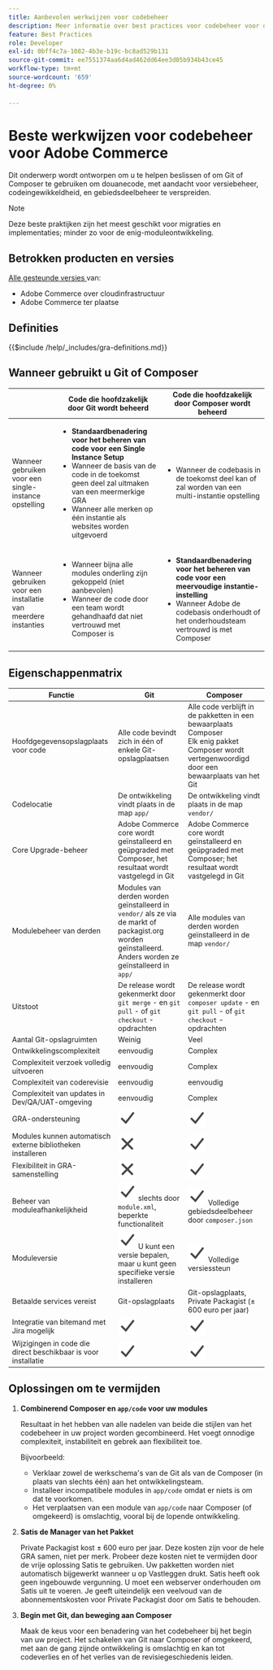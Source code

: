 ```yaml
---
title: Aanbevolen werkwijzen voor codebeheer
description: Meer informatie over best practices voor codebeheer voor de ontwikkelingsfase van Adobe Commerce-projecten.
feature: Best Practices
role: Developer
exl-id: 0bff4c7a-1082-4b3e-b19c-bc8ad529b131
source-git-commit: ee7551374aa6d4ad462dd64ee3d05b934b43ce45
workflow-type: tm+mt
source-wordcount: '659'
ht-degree: 0%

---
```


# Beste werkwijzen voor codebeheer voor Adobe Commerce

Dit onderwerp wordt ontworpen om u te helpen beslissen of om Git of Composer te gebruiken om douanecode, met aandacht voor versiebeheer, codeingewikkeldheid, en gebiedsdeelbeheer te verspreiden.

>[!NOTE]
>
>Deze beste praktijken zijn het meest geschikt voor migraties en implementaties; minder zo voor de enig-moduleontwikkeling.

## Betrokken producten en versies

[ Alle gesteunde versies ](../../../release/versions.md) van:

- Adobe Commerce over cloudinfrastructuur
- Adobe Commerce ter plaatse

## Definities

{{$include /help/_includes/gra-definitions.md}}

## Wanneer gebruikt u Git of Composer

<table>
<thead>
  <tr>
    <th></th>
    <th>Code die hoofdzakelijk door Git wordt beheerd</th>
    <th>Code die hoofdzakelijk door Composer wordt beheerd</th>
  </tr>
</thead>
<tbody>
  <tr>
    <td>Wanneer gebruiken voor een single-instance opstelling</td>
    <td>
      <ul>
        <li><strong>Standaardbenadering voor het beheren van code voor een Single Instance Setup</strong></li>
        <li>Wanneer de basis van de code in de toekomst geen deel zal uitmaken van een meermerkige GRA</li>
        <li>Wanneer alle merken op één instantie als websites worden uitgevoerd</li>
      </ul>
    </td>
    <td>
      <ul>
        <li>Wanneer de codebasis in de toekomst deel kan of zal worden van een multi-instantie opstelling</li>
      </ul>
    </td>
  </tr>
  <tr>
    <td>Wanneer gebruiken voor een installatie van meerdere instanties</td>
    <td>
      <ul>
        <li>Wanneer bijna alle modules onderling zijn gekoppeld (niet aanbevolen)</li>
        <li>Wanneer de code door een team wordt gehandhaafd dat niet vertrouwd met Composer is</li>
      </ul>
    </td>
    <td>
      <ul>
        <li><strong>Standaardbenadering voor het beheren van code voor een meervoudige instantie-instelling</strong></li>
        <li>Wanneer Adobe de codebasis onderhoudt of het onderhoudsteam vertrouwd is met Composer</li>
      </ul>
    </td>
  </tr>
</tbody>
</table>

## Eigenschappenmatrix

| Functie | Git | Composer |
|------------------------------------------------------|-------------------------------------------------------------------------------------------------------------------------------------------------------|-------------------------------------------------------------------------------------------------------------------------------|
| Hoofdgegevensopslagplaats voor code | Alle code bevindt zich in één of enkele Git-opslagplaatsen | Alle code verblijft in de pakketten in een bewaarplaats Composer <br> Elk enig pakket Composer wordt vertegenwoordigd door een bewaarplaats van het Git |
| Codelocatie | De ontwikkeling vindt plaats in de map `app/` | De ontwikkeling vindt plaats in de map `vendor/` |
| Core Upgrade-beheer | Adobe Commerce core wordt geïnstalleerd en geüpgraded met Composer, het resultaat wordt vastgelegd in Git | Adobe Commerce core wordt geïnstalleerd en geüpgraded met Composer; het resultaat wordt vastgelegd in Git |
| Modulebeheer van derden | Modules van derden worden geïnstalleerd in `vendor/` als ze via de markt of packagist.org worden geïnstalleerd. Anders worden ze geïnstalleerd in `app/` | Alle modules van derden worden geïnstalleerd in de map `vendor/` |
| Uitstoot | De release wordt gekenmerkt door `git merge` - en `git pull` - of `git checkout` -opdrachten | De release wordt gekenmerkt door `composer update` - en `git pull` - of `git checkout` -opdrachten |
| Aantal Git-opslagruimten | Weinig | Veel |
| Ontwikkelingscomplexiteit | eenvoudig | Complex |
| Complexiteit verzoek volledig uitvoeren | eenvoudig | Complex |
| Complexiteit van coderevisie | eenvoudig | eenvoudig |
| Complexiteit van updates in Dev/QA/UAT-omgeving | eenvoudig | Complex |
| GRA-ondersteuning | ![ ja pictogram ](../../../assets/yes.svg) | ![ ja pictogram ](../../../assets/yes.svg) |
| Modules kunnen automatisch externe bibliotheken installeren | ![ Geen pictogram ](../../../assets/no.svg) | ![ ja pictogram ](../../../assets/yes.svg) |
| Flexibiliteit in GRA-samenstelling | ![ Geen pictogram ](../../../assets/no.svg) | ![ ja pictogram ](../../../assets/yes.svg) |
| Beheer van moduleafhankelijkheid | ![ ja pictogram ](../../../assets/yes.svg) slechts door `module.xml`, beperkte functionaliteit | ![ ja pictogram ](../../../assets/yes.svg) Volledige gebiedsdeelbeheer door `composer.json` |
| Moduleversie | ![ ja pictogram ](../../../assets/yes.svg) U kunt een versie bepalen, maar u kunt geen specifieke versie installeren | ![ ja pictogram ](../../../assets/yes.svg) Volledige versiessteun |
| Betaalde services vereist | Git-opslagplaats | Git-opslagplaats, Private Packagist (± 600 euro per jaar) |
| Integratie van bitemand met Jira mogelijk | ![ ja pictogram ](../../../assets/yes.svg) | ![ ja pictogram ](../../../assets/yes.svg) |
| Wijzigingen in code die direct beschikbaar is voor installatie | ![ ja pictogram ](../../../assets/yes.svg) | ![ ja pictogram ](../../../assets/yes.svg) |

## Oplossingen om te vermijden

1. **Combinerend Composer en `app/code` voor uw modules**

   Resultaat in het hebben van alle nadelen van beide die stijlen van het codebeheer in uw project worden gecombineerd. Het voegt onnodige complexiteit, instabiliteit en gebrek aan flexibiliteit toe.

   Bijvoorbeeld:
   - Verklaar zowel de werkschema&#39;s van de Git als van de Composer (in plaats van slechts één) aan het ontwikkelingsteam.
   - Installeer incompatibele modules in `app/code` omdat er niets is om dat te voorkomen.
   - Het verplaatsen van een module van `app/code` naar Composer (of omgekeerd) is omslachtig, vooral bij de lopende ontwikkeling.

1. **Satis de Manager van het Pakket**

   Private Packagist kost ± 600 euro per jaar. Deze kosten zijn voor de hele GRA samen, niet per merk. Probeer deze kosten niet te vermijden door de vrije oplossing Satis te gebruiken. Uw pakketten worden niet automatisch bijgewerkt wanneer u op Vastleggen drukt. Satis heeft ook geen ingebouwde vergunning. U moet een webserver onderhouden om Satis uit te voeren. Je geeft uiteindelijk een veelvoud van de abonnementskosten voor Private Packagist door om Satis te behouden.

1. **Begin met Git, dan beweging aan Composer**

   Maak de keus voor een benadering van het codebeheer bij het begin van uw project. Het schakelen van Git naar Composer of omgekeerd, met aan de gang zijnde ontwikkeling is omslachtig en kan tot codeverlies en of het verlies van de revisiegeschiedenis leiden.
